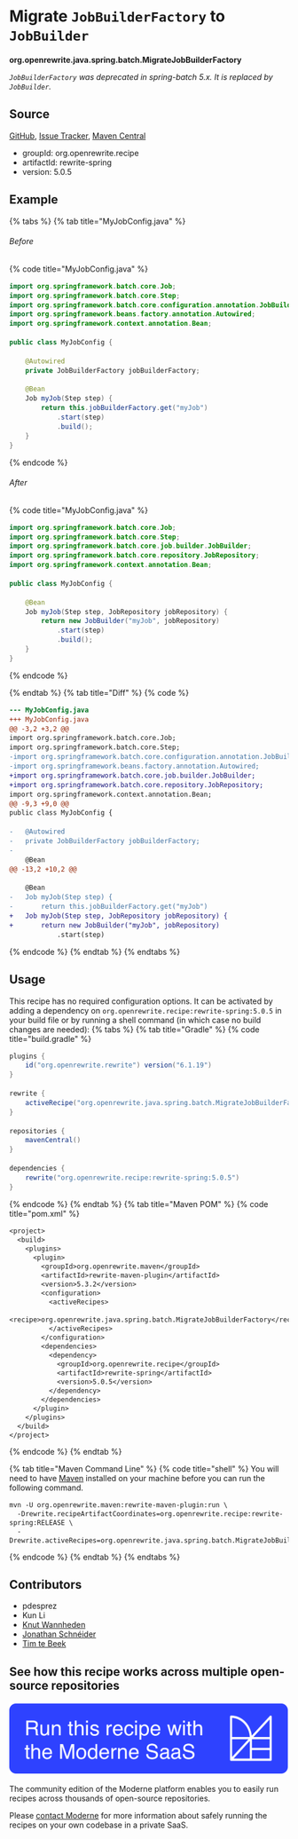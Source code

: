 # Migrate `JobBuilderFactory` to `JobBuilder`

**org.openrewrite.java.spring.batch.MigrateJobBuilderFactory**

_`JobBuilderFactory` was deprecated in spring-batch 5.x. It is replaced by `JobBuilder`._

## Source

[GitHub](https://github.com/openrewrite/rewrite-spring/blob/main/src/main/java/org/openrewrite/java/spring/batch/MigrateJobBuilderFactory.java), [Issue Tracker](https://github.com/openrewrite/rewrite-spring/issues), [Maven Central](https://central.sonatype.com/artifact/org.openrewrite.recipe/rewrite-spring/5.0.5/jar)

* groupId: org.openrewrite.recipe
* artifactId: rewrite-spring
* version: 5.0.5

## Example


{% tabs %}
{% tab title="MyJobConfig.java" %}

###### Before
{% code title="MyJobConfig.java" %}
```java
import org.springframework.batch.core.Job;
import org.springframework.batch.core.Step;
import org.springframework.batch.core.configuration.annotation.JobBuilderFactory;
import org.springframework.beans.factory.annotation.Autowired;
import org.springframework.context.annotation.Bean;

public class MyJobConfig {

    @Autowired
    private JobBuilderFactory jobBuilderFactory;

    @Bean
    Job myJob(Step step) {
        return this.jobBuilderFactory.get("myJob")
            .start(step)
            .build();
    }
}
```
{% endcode %}

###### After
{% code title="MyJobConfig.java" %}
```java
import org.springframework.batch.core.Job;
import org.springframework.batch.core.Step;
import org.springframework.batch.core.job.builder.JobBuilder;
import org.springframework.batch.core.repository.JobRepository;
import org.springframework.context.annotation.Bean;

public class MyJobConfig {

    @Bean
    Job myJob(Step step, JobRepository jobRepository) {
        return new JobBuilder("myJob", jobRepository)
            .start(step)
            .build();
    }
}
```
{% endcode %}

{% endtab %}
{% tab title="Diff" %}
{% code %}
```diff
--- MyJobConfig.java
+++ MyJobConfig.java
@@ -3,2 +3,2 @@
import org.springframework.batch.core.Job;
import org.springframework.batch.core.Step;
-import org.springframework.batch.core.configuration.annotation.JobBuilderFactory;
-import org.springframework.beans.factory.annotation.Autowired;
+import org.springframework.batch.core.job.builder.JobBuilder;
+import org.springframework.batch.core.repository.JobRepository;
import org.springframework.context.annotation.Bean;
@@ -9,3 +9,0 @@
public class MyJobConfig {

-   @Autowired
-   private JobBuilderFactory jobBuilderFactory;
-
    @Bean
@@ -13,2 +10,2 @@

    @Bean
-   Job myJob(Step step) {
-       return this.jobBuilderFactory.get("myJob")
+   Job myJob(Step step, JobRepository jobRepository) {
+       return new JobBuilder("myJob", jobRepository)
            .start(step)
```
{% endcode %}
{% endtab %}
{% endtabs %}


## Usage

This recipe has no required configuration options. It can be activated by adding a dependency on `org.openrewrite.recipe:rewrite-spring:5.0.5` in your build file or by running a shell command (in which case no build changes are needed): 
{% tabs %}
{% tab title="Gradle" %}
{% code title="build.gradle" %}
```groovy
plugins {
    id("org.openrewrite.rewrite") version("6.1.19")
}

rewrite {
    activeRecipe("org.openrewrite.java.spring.batch.MigrateJobBuilderFactory")
}

repositories {
    mavenCentral()
}

dependencies {
    rewrite("org.openrewrite.recipe:rewrite-spring:5.0.5")
}
```
{% endcode %}
{% endtab %}
{% tab title="Maven POM" %}
{% code title="pom.xml" %}
```markup
<project>
  <build>
    <plugins>
      <plugin>
        <groupId>org.openrewrite.maven</groupId>
        <artifactId>rewrite-maven-plugin</artifactId>
        <version>5.3.2</version>
        <configuration>
          <activeRecipes>
            <recipe>org.openrewrite.java.spring.batch.MigrateJobBuilderFactory</recipe>
          </activeRecipes>
        </configuration>
        <dependencies>
          <dependency>
            <groupId>org.openrewrite.recipe</groupId>
            <artifactId>rewrite-spring</artifactId>
            <version>5.0.5</version>
          </dependency>
        </dependencies>
      </plugin>
    </plugins>
  </build>
</project>
```
{% endcode %}
{% endtab %}

{% tab title="Maven Command Line" %}
{% code title="shell" %}
You will need to have [Maven](https://maven.apache.org/download.cgi) installed on your machine before you can run the following command.

```shell
mvn -U org.openrewrite.maven:rewrite-maven-plugin:run \
  -Drewrite.recipeArtifactCoordinates=org.openrewrite.recipe:rewrite-spring:RELEASE \
  -Drewrite.activeRecipes=org.openrewrite.java.spring.batch.MigrateJobBuilderFactory
```
{% endcode %}
{% endtab %}
{% endtabs %}

## Contributors
* pdesprez
* Kun Li
* [Knut Wannheden](mailto:knut@moderne.io)
* [Jonathan Schnéider](mailto:jkschneider@gmail.com)
* [Tim te Beek](mailto:tim@moderne.io)


## See how this recipe works across multiple open-source repositories

[![Moderne Link Image](/.gitbook/assets/ModerneRecipeButton.png)](https://app.moderne.io/recipes/org.openrewrite.java.spring.batch.MigrateJobBuilderFactory)

The community edition of the Moderne platform enables you to easily run recipes across thousands of open-source repositories.

Please [contact Moderne](https://moderne.io/product) for more information about safely running the recipes on your own codebase in a private SaaS.
